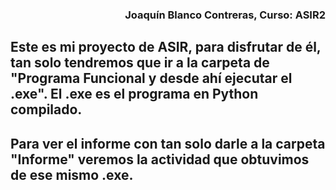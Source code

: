 ### <p align="right">Joaquín Blanco Contreras, Curso: ASIR2</p>


## Este es mi proyecto de ASIR, para disfrutar de él, tan solo tendremos que ir a la carpeta de "Programa Funcional y desde ahí ejecutar el .exe". El .exe es el programa en Python compilado. 
## Para ver el informe con tan solo darle a la carpeta "Informe" veremos la actividad que obtuvimos de ese mismo .exe. 
